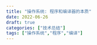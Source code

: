 ```yaml
---
title: "操作系统: 程序和编译器的本质"
date: 2022-06-26
draft: true
categories: ["技术总结"]
tags: ["操作系统","程序","编译"]
---
```



